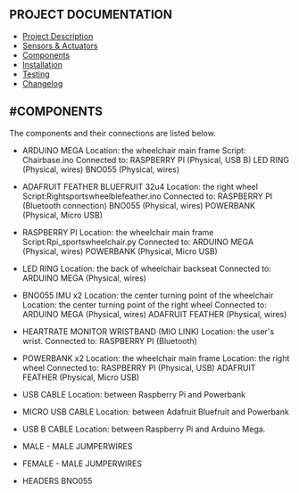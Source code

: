 ## PROJECT DOCUMENTATION

* [Project Description](README.md)
* [Sensors & Actuators](SENSORS_ACTUATORS.md)
* [Components](COMPONENTS.md)
* [Installation](INSTALLATION.md)
* [Testing](TESTING.md)
* [Changelog](CHANGELOG.md)

#COMPONENTS
---

The components and their connections are listed below.

* ARDUINO MEGA
	Location: the wheelchair main frame
	Script:	Chairbase.ino
	Connected to: 	RASPBERRY PI (Physical, USB B)
									LED RING (Physical, wires)
									BNO055 (Physical, wires)


* ADAFRUIT FEATHER BLUEFRUIT 32u4
	Location: the right wheel
	Script:Rightsportswheelblefeather.ino
	Connected to: 	RASPBERRY PI (Bluetooth connection)
									BNO055 (Physical, wires)
									POWERBANK (Physical, Micro USB)

* RASPBERRY PI
	Location: the wheelchair main frame
	Script:Rpi_sportswheelchair.py
	Connected to: 	ARDUINO MEGA (Physical, wires)
									POWERBANK (Physical, Micro USB)
* LED RING
	Location: the back of wheelchair backseat
	Connected to:		ARDUINO MEGA (Physical, wires)

* BNO055 IMU x2
	Location: the center turning point of the wheelchair
	Location: the center turning point of the right wheel
	Connected to:		ARDUINO MEGA (Physical, wires)
									ADAFRUIT FEATHER (Physical, wires)

* HEARTRATE MONITOR WRISTBAND (MIO LINK)
	Location: the user's wrist.
	Connected to:		RASPBERRY PI (Bluetooth)

* POWERBANK x2
	Location:	the wheelchair main frame
	Location: the right wheel
	Connected to:		RASPBERRY PI (Physical, USB)
									ADAFRUIT FEATHER (Physical, Micro USB)

* USB CABLE
	Location: between Raspberry Pi and Powerbank

* MICRO USB CABLE
	Location: between Adafruit Bluefruit and Powerbank

* USB B CABLE
	Location: between Raspberry Pi and Arduino Mega.

* MALE - MALE JUMPERWIRES

* FEMALE - MALE JUMPERWIRES

* HEADERS BNO055
